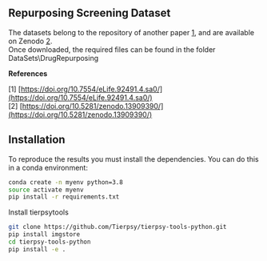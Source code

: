 ## Repurposing Screening Dataset
The datasets belong to the repository of another paper [1](https://doi.org/10.7554/eLife.92491.4.sa0), and are available on Zenodo [2](https://doi.org/10.5281/zenodo.13909390). \
Once downloaded, the required files can be found in the folder DataSets\DrugRepurposing

**References**

[1] [https://doi.org/10.7554/eLife.92491.4.sa0/](https://doi.org/10.7554/eLife.92491.4.sa0/) \
[2] [https://doi.org/10.5281/zenodo.13909390/](https://doi.org/10.5281/zenodo.13909390/) 


## Installation
To reproduce the results you must install the dependencies.
You can do this in a conda environment:
```bash
conda create -n myenv python=3.8
source activate myenv
pip install -r requirements.txt
```
Install tierpsytools
```bash
git clone https://github.com/Tierpsy/tierpsy-tools-python.git
pip install imgstore
cd tierpsy-tools-python
pip install -e .
```

